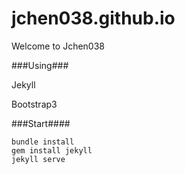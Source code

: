# jchen038.github.io
Welcome to Jchen038

###Using###

Jekyll

Bootstrap3

###Start####

```
bundle install
gem install jekyll
jekyll serve
```
